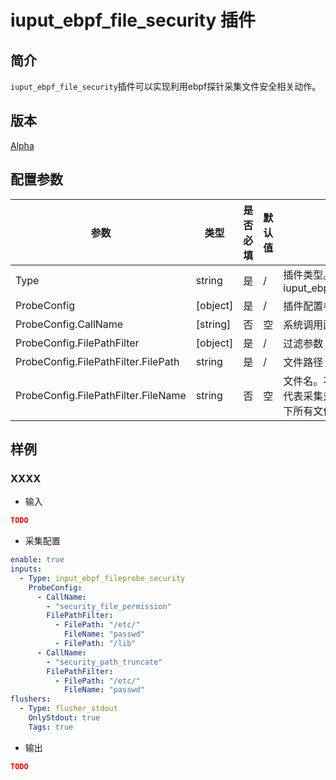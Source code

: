 # iuput_ebpf_file_security 插件

## 简介

`iuput_ebpf_file_security`插件可以实现利用ebpf探针采集文件安全相关动作。

## 版本

[Alpha](../stability-level.md)

## 配置参数

|  **参数**  |  **类型**  |  **是否必填**  |  **默认值**  |  **说明**  |
| --- | --- | --- | --- | --- |
|  Type  |  string  |  是  |  /  |  插件类型。固定为iuput\_ebpf\_file\_security  |
|  ProbeConfig  |  \[object\]  |  是  |  /  |  插件配置参数列表  |
|  ProbeConfig.CallName  |  \[string\]  |  否  |  空  |  系统调用函数  |
|  ProbeConfig.FilePathFilter  |  \[object\]  |  是  |  /  |  过滤参数  |
|  ProbeConfig.FilePathFilter.FilePath  |  string  |  是  |  /  |  文件路径  |
|  ProbeConfig.FilePathFilter.FileName  |  string  |  否  |  空  |  文件名。不填 FileName 代表采集对应的 FilePath 下所有文件  |

## 样例

### XXXX

* 输入

```json
TODO
```

* 采集配置

```yaml
enable: true
inputs:
  - Type: input_ebpf_fileprobe_security
    ProbeConfig:
      - CallName: 
        - "security_file_permission"
        FilePathFilter: 
          - FilePath: "/etc/"
            FileName: "passwd"
          - FilePath: "/lib"
      - CallName: 
        - "security_path_truncate"
        FilePathFilter: 
          - FilePath: "/etc/"
            FileName: "passwd"
flushers:
  - Type: flusher_stdout
    OnlyStdout: true
    Tags: true
```

* 输出

```json
TODO
```
